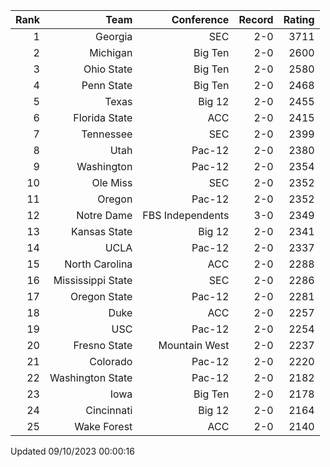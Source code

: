 | Rank  | Team                 | Conference           | Record   | Rating |
| ---:  | ---:                 | ---:                 | ---:     | ---:   |
| 1     | Georgia              | SEC                  | 2-0      | 3711   |
| 2     | Michigan             | Big Ten              | 2-0      | 2600   |
| 3     | Ohio State           | Big Ten              | 2-0      | 2580   |
| 4     | Penn State           | Big Ten              | 2-0      | 2468   |
| 5     | Texas                | Big 12               | 2-0      | 2455   |
| 6     | Florida State        | ACC                  | 2-0      | 2415   |
| 7     | Tennessee            | SEC                  | 2-0      | 2399   |
| 8     | Utah                 | Pac-12               | 2-0      | 2380   |
| 9     | Washington           | Pac-12               | 2-0      | 2354   |
| 10    | Ole Miss             | SEC                  | 2-0      | 2352   |
| 11    | Oregon               | Pac-12               | 2-0      | 2352   |
| 12    | Notre Dame           | FBS Independents     | 3-0      | 2349   |
| 13    | Kansas State         | Big 12               | 2-0      | 2341   |
| 14    | UCLA                 | Pac-12               | 2-0      | 2337   |
| 15    | North Carolina       | ACC                  | 2-0      | 2288   |
| 16    | Mississippi State    | SEC                  | 2-0      | 2286   |
| 17    | Oregon State         | Pac-12               | 2-0      | 2281   |
| 18    | Duke                 | ACC                  | 2-0      | 2257   |
| 19    | USC                  | Pac-12               | 2-0      | 2254   |
| 20    | Fresno State         | Mountain West        | 2-0      | 2237   |
| 21    | Colorado             | Pac-12               | 2-0      | 2220   |
| 22    | Washington State     | Pac-12               | 2-0      | 2182   |
| 23    | Iowa                 | Big Ten              | 2-0      | 2178   |
| 24    | Cincinnati           | Big 12               | 2-0      | 2164   |
| 25    | Wake Forest          | ACC                  | 2-0      | 2140   |

Updated 09/10/2023 00:00:16

